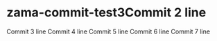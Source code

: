 # zama-commit-test3Commit 2 line
Commit 3 line
Commit 4 line
Commit 5 line
Commit 6 line
Commit 7 line

